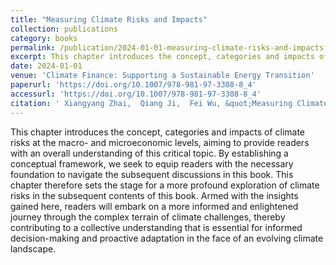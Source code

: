 ```yaml
---
title: "Measuring Climate Risks and Impacts"
collection: publications
category: books
permalink: /publication/2024-01-01-measuring-climate-risks-and-impacts
excerpt: This chapter introduces the concept, categories and impacts of climate risks at the macro- and microeconomic levels, aiming to provide readers with an overall understanding of this critical topic. By establishing a conceptual framework, we seek to equip readers with the necessary foundation to navigate the subsequent discussions in this book. This chapter therefore sets the stage for a more profound exploration of climate risks in the subsequent contents of this book. Armed with the insights gained here, readers will embark on a more informed and enlightened journey through the complex terrain of climate challenges, thereby contributing to a collective understanding that is essential for informed decision-making and proactive adaptation in the face of an evolving climate landscape.
date: 2024-01-01
venue: 'Climate Finance: Supporting a Sustainable Energy Transition'
paperurl: 'https://doi.org/10.1007/978-981-97-3308-8_4'
accessurl: 'https://doi.org/10.1007/978-981-97-3308-8_4'
citation: ' Xiangyang Zhai,  Qiang Ji,  Fei Wu, &quot;Measuring Climate Risks and Impacts.&quot; Climate Finance: Supporting a Sustainable Energy Transition, 2024.'
---
```

This chapter introduces the concept, categories and impacts of climate risks at the macro- and microeconomic levels, aiming to provide readers with an overall understanding of this critical topic. By establishing a conceptual framework, we seek to equip readers with the necessary foundation to navigate the subsequent discussions in this book. This chapter therefore sets the stage for a more profound exploration of climate risks in the subsequent contents of this book. Armed with the insights gained here, readers will embark on a more informed and enlightened journey through the complex terrain of climate challenges, thereby contributing to a collective understanding that is essential for informed decision-making and proactive adaptation in the face of an evolving climate landscape.